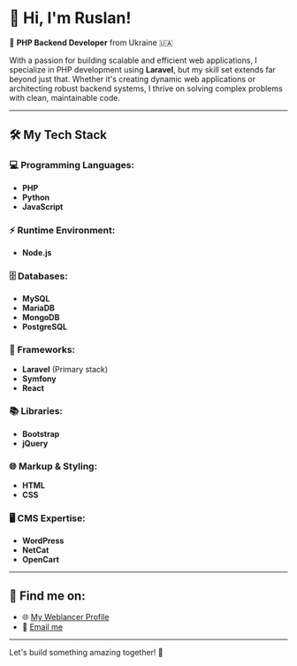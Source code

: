 # 👋 Hi, I'm Ruslan! 

🚀 **PHP Backend Developer** from Ukraine 🇺🇦

With a passion for building scalable and efficient web applications, I specialize in PHP development using **Laravel**, but my skill set extends far beyond just that. Whether it's creating dynamic web applications or architecting robust backend systems, I thrive on solving complex problems with clean, maintainable code.

---

## 🛠️ My Tech Stack

### 💻 Programming Languages:
- **PHP**
- **Python**
- **JavaScript**

### ⚡ Runtime Environment:
- **Node.js**

### 🗄️ Databases:
- **MySQL**
- **MariaDB**
- **MongoDB**
- **PostgreSQL**

### 🎯 Frameworks:
- **Laravel** (Primary stack)
- **Symfony**
- **React**

### 📚 Libraries:
- **Bootstrap**
- **jQuery**

### 🌐 Markup & Styling:
- **HTML**
- **CSS**

### 🖥️ CMS Expertise:
- **WordPress**
- **NetCat**
- **OpenCart**

---

## 🔗 Find me on:

- 🌐 [My Weblancer Profile](https://www.weblancer.net/users/Ruslaan1)
- 📧 [Email me](mailto:rusiklendel@proton.me)

---

Let's build something amazing together! 🚀
